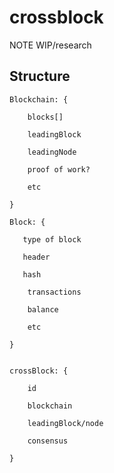 # crossblock

NOTE WIP/research

## Structure


    Blockchain: {

        blocks[]

        leadingBlock

        leadingNode

        proof of work?

        etc

    }

    Block: {

       type of block

       header

       hash

        transactions

        balance

        etc

    }


    crossBlock: {

        id

        blockchain

        leadingBlock/node

        consensus

    }

